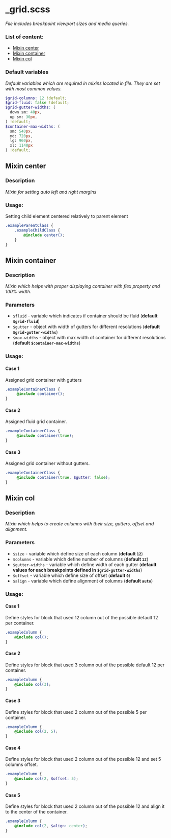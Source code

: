 # _grid.scss
_File includes breakpoint viewport sizes and media queries._

### List of content:

- [Mixin center](#mixin-center)
- [Mixin container](#mixin-container)
- [Mixin col](#mixin-col)


### Default variables
_Default variables which are required in mixins located in file. They are set with most common values._

```scss
$grid-columns: 12 !default;
$grid-fluid: false !default;
$grid-gutter-widths: (
  down sm: 40px,
  up sm: 30px,
) !default;
$container-max-widths: (
  sm: 540px,
  md: 720px,
  lg: 960px,
  xl: 1140px
) !default;
```


## Mixin center

### Description
_Mixin for setting auto left and right margins_

### Usage:
Setting child element centered relatively to parent element

```scss
.exampleParentClass {
    .exampleChildClass {
        @include center();
    }
}
```


## Mixin container

### Description
_Mixin which helps with proper displaying container with flex property and 100% width._

### Parameters
- `$fluid` - variable which indicates if container should be fluid (**default ```$grid-fluid```**)
- `$gutter` - object with width of gutters for different resolutions  (**default ```$grid-gutter-widths```**)
- `$max-widths` - object with max width of container for different resolutions (**default ```$container-max-widths```**)

### Usage: 

#### Case 1
Assigned grid container with gutters
```scss
.exampleContainerClass {
     @include container();
}
```

#### Case 2 
Assigned fluid grid container.

```scss
.exampleContainerClass {
     @include container(true);
}
```

#### Case 3
Assigned grid container without gutters.

```scss
.exampleContainerClass {
     @include container(true, $gutter: false);
}
```

## Mixin col

### Description
_Mixin which helps to create columns with their size, gutters, offset and alignment._

### Parameters
- `$size` - variable which define size of each column (**default `12`**)
- `$columns` - variable which define number of columns (**default `12`**)
- `$gutter-widths` - variable which define width of each gutter (**default values for each breakpoints defined in ```$grid-gutter-widths```**)
- `$offset` - variable which define size of offset (**default `0`**)
- `$align` - variable which define alignment of columns (**default `auto`**)

### Usage: 

#### Case 1
Define styles for block that used 12 column out of the possible default 12 per container.
```scss
.exampleColumn {
    @include col();
}
```


#### Case 2
Define styles for block that used 3 column out of the possible default 12 per container.
```scss
.exampleColumn {
    @include col(3);
}
```

#### Case 3
Define styles for block that used 2 column out of the possible 5 per container.
```scss
.exampleColumn {
    @include col(2, 5);
}
```


#### Case 4
Define styles for block that used 2 column out of the possible 12
and set 5 columns offset.
```scss
.exampleColumn {
    @include col(2, $offset: 5);
}
```

#### Case 5
Define styles for block that used 2 column out of the possible 12
and align it to the center of the container.
```scss
.exampleColumn {
    @include col(2, $align: center);
}
```
